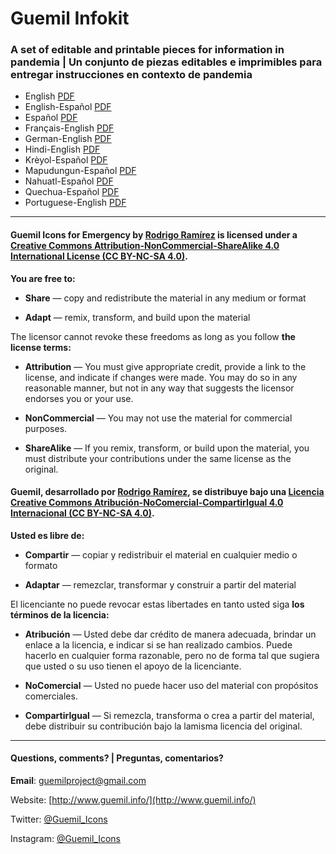 # Guemil Infokit

### A set of editable and printable pieces for information in pandemia | Un conjunto de piezas editables e imprimibles para entregar instrucciones en contexto de pandemia

- English [PDF](https://github.com/Guemil/Guemil_Infokit/blob/main/Guemil_Infokit_v01_English.pdf)
- English-Español [PDF](https://github.com/Guemil/Guemil_Infokit/blob/main/Guemil_Infokit_v011_English-Spanish.pdf)
- Español [PDF](https://github.com/Guemil/Guemil_Infokit/raw/main/Guemil_Infokit_v01_Espanol.pdf)
- Français-English [PDF](https://github.com/Guemil/Guemil_Infokit/blob/main/Guemil_Infokit_v01_Franc%CC%A7ais-English.pdf)
- German-English [PDF](https://github.com/Guemil/Guemil_Infokit/raw/main/Guemil_Infokit_v012_German-English.pdf)
- Hindi-English [PDF](https://github.com/Guemil/Guemil_Infokit/blob/main/Guemil_Infokit_v012_Hindi-English.pdf)
- Krèyol-Español [PDF](https://github.com/Guemil/Guemil_Infokit/raw/main/Guemil_Infokit_v01_Kreyol-Espanol.pdf)
- Mapudungun-Español [PDF](https://github.com/Guemil/Guemil_Infokit/raw/main/Guemil_Infokit_v011_Mapudungun-Espanol.pdf)
- Nahuatl-Español [PDF](https://github.com/Guemil/Guemil_Infokit/blob/main/Guemil_Infokit_v01_Nahuatl-Espan%CC%83ol.pdf)
- Quechua-Español [PDF](https://github.com/Guemil/Guemil_Infokit/blob/main/Guemil_Infokit_v01_Nahuatl-Espan%CC%83ol.pdf)
- Portuguese-English [PDF](https://github.com/Guemil/Guemil_Infokit/blob/main/Guemil_Infokit_v011_Quechua-Espan%CC%83ol.pdf)

- - - - - - - -

#### Guemil Icons for Emergency by [Rodrigo Ramírez](https://www.guemil.info/) is licensed under a [Creative Commons Attribution-NonCommercial-ShareAlike 4.0 International License (CC BY-NC-SA 4.0)](https://creativecommons.org/licenses/by-nc-sa/4.0/).

**You are free to:**

- **Share** — copy and redistribute the material in any medium or format

- **Adapt** — remix, transform, and build upon the material

The licensor cannot revoke these freedoms as long as you follow **the license terms:**

- **Attribution** — You must give appropriate credit, provide a link to the license, and indicate if changes were made. You may do so in any reasonable manner, but not in any way that suggests the licensor endorses you or your use.

- **NonCommercial** — You may not use the material for commercial purposes.

- **ShareAlike** — If you remix, transform, or build upon the material, you must distribute your contributions under the same license as the original.

#### Guemil, desarrollado por [Rodrigo Ramírez](https://www.guemil.info/), se distribuye bajo una [Licencia Creative Commons Atribución-NoComercial-CompartirIgual 4.0 Internacional (CC BY-NC-SA 4.0)](https://creativecommons.org/licenses/by-nc-sa/4.0/deed.es).

**Usted es libre de:**

- **Compartir** — copiar y redistribuir el material en cualquier medio o formato

- **Adaptar** — remezclar, transformar y construir a partir del material

El licenciante no puede revocar estas libertades en tanto usted siga **los términos de la licencia:**

- **Atribución** — Usted debe dar crédito de manera adecuada, brindar un enlace a la licencia, e indicar si se han realizado cambios. Puede hacerlo en cualquier forma razonable, pero no de forma tal que sugiera que usted o su uso tienen el apoyo de la licenciante.

- **NoComercial** — Usted no puede hacer uso del material con propósitos comerciales.

- **CompartirIgual** — Si remezcla, transforma o crea a partir del material, debe distribuir su contribución bajo la lamisma licencia del original.

- - - - - - - - - 

#### Questions, comments? | Preguntas, comentarios?

**Email**: guemilproject@gmail.com

Website: [http://www.guemil.info/](http://www.guemil.info/)

Twitter: [@Guemil_Icons](https://twitter.com/Guemil_Icons)

Instagram: [@Guemil_Icons](https://www.instagram.com/Guemil_Icons/)

